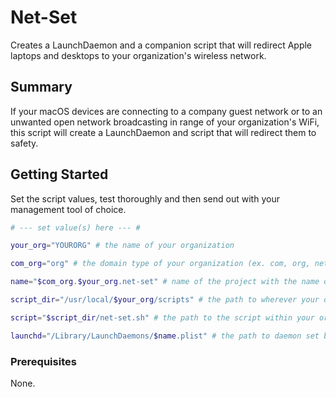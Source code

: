 # Net-Set

Creates a LaunchDaemon and a companion script that will redirect Apple laptops and
desktops to your organization's wireless network.

## Summary

If your macOS devices are connecting to a company guest network or to an unwanted open
network broadcasting in range of your organization's WiFi, this script will create a
LaunchDaemon and script that will redirect them to safety.

## Getting Started

Set the script values, test thoroughly and then send out with your management tool of
choice.

```bash
# --- set value(s) here --- #

your_org="YOURORG" # the name of your organization

com_org="org" # the domain type of your organization (ex. com, org, net)

name="$com_org.$your_org.net-set" # name of the project with the name of your organization

script_dir="/usr/local/$your_org/scripts" # the path to wherever your org keeps scripts

script="$script_dir/net-set.sh" # the path to the script within your org's script directory

launchd="/Library/LaunchDaemons/$name.plist" # the path to daemon set by this script
```

### Prerequisites

None.
